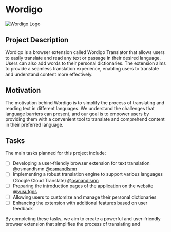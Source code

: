 # Wordigo

![Wordigo Logo]([https://www.wordigo.app/_next/image?url=%2Fimages%2Flogo.png&w=640&q=75&dpl=dpl_2PRvg3FiE87Negei43ZVes7ozieu])

## Project Description

Wordigo is a browser extension called Wordigo Translator that allows users to easily translate and read any text or passage in their desired language. Users can also add words to their personal dictionaries. The extension aims to provide a seamless translation experience, enabling users to translate and understand content more effectively.

## Motivation

The motivation behind Wordigo is to simplify the process of translating and reading text in different languages. We understand the challenges that language barriers can present, and our goal is to empower users by providing them with a convenient tool to translate and comprehend content in their preferred language.

## Tasks

The main tasks planned for this project include:

- [ ] Developing a user-friendly browser extension for text translation @osmandlsmn [@osmandlsmn](https://github.com/osmandlsmn)
- [ ] Implementing a robust translation engine to support various languages (Google Cloud Translate) [@osmandlsmn](https://github.com/osmandlsmn)
- [ ] Preparing the introduction pages of the application on the website [@yusufgns](https://github.com/yusufgns)
- [ ] Allowing users to customize and manage their personal dictionaries
- [ ] Enhancing the extension with additional features based on user feedback

By completing these tasks, we aim to create a powerful and user-friendly browser extension that simplifies the process of translating and
